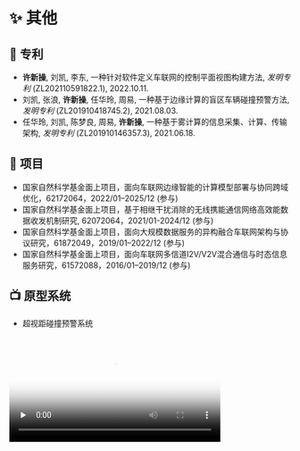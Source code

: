 # ✨ 其他

## 📄 专利

- **许新操**, 刘凯, 李东, 一种针对软件定义车联网的控制平面视图构建方法, *发明专利* (ZL202110591822.1), 2022.10.11.
- 刘凯, 张浪, **许新操**, 任华玲, 周易, 一种基于边缘计算的盲区车辆碰撞预警方法, *发明专利* (ZL201910418745.2), 2021.08.03.
- 任华玲, 刘凯, 陈梦良, 周易, **许新操**, 一种基于雾计算的信息采集、计算、传输架构, *发明专利* (ZL201910146357.3), 2021.06.18.


## 🚧 项目

- 国家自然科学基金面上项目，面向车联网边缘智能的计算模型部署与协同跨域优化，62172064，2022/01–2025/12 (参与)
- 国家自然科学基金面上项目，基于相继干扰消除的无线携能通信网络高效能数据收发机制研究, 62072064，2021/01-2024/12 (参与)
- 国家自然科学基金面上项目，面向大规模数据服务的异构融合车联网架构与协议研究，61872049，2019/01–2022/12 (参与)
- 国家自然科学基金面上项目，面向车联网多信道I2V/V2V混合通信与时态信息服务研究，61572088，2016/01–2019/12 (参与)

## 📺 原型系统

- 超视距碰撞预警系统
<video id="video" width="75%" controls="" preload="none" poster="https://neardws-1257861591.cos.ap-shanghai.myqcloud.com/2022/09/20220914065946collision_warning883.png">
      <source id="mp4" src="https://neardws-1257861591.cos.ap-shanghai.myqcloud.com/2022/09/20220914061800超视距碰撞预警应用场景889.mp4" type="video/mp4">
      <p>Your user agent does not support the HTML5 Video element.</p>
</video>
